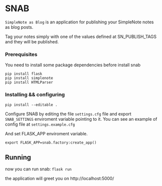 # SNAB

`SimpleNote as Blog` is an application for publishing your SimpleNote notes as blog posts.

Tag your notes simply with one of the values defined at SN_PUBLISH_TAGS and they will be published.

### Prerequisites

You need to install some package dependencies before install snab

```
pip install flask
pip install simplenote
pip install HTMLParser
```

### Installing && configuring

```
pip install --editable . 
```

Configure SNAB by editing the file ```settings.cfg``` file and export ```SNAB_SETTINGS``` enviroment variable pointing to it.
You can see an example of config file at ```settings.example.cfg```

And set FLASK_APP enviroment variable.
```
export FLASK_APP=snab.factory:create_app()
```

## Running

now you can run snab:
```flask run```

the application will greet you on
http://localhost:5000/

